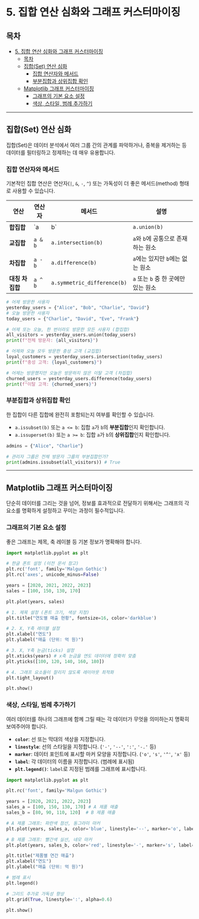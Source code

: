 # 5. 집합 연산 심화와 그래프 커스터마이징

## 목차
- [5. 집합 연산 심화와 그래프 커스터마이징](#5-집합-연산-심화와-그래프-커스터마이징)
  - [목차](#목차)
  - [집합(Set) 연산 심화](#집합set-연산-심화)
    - [집합 연산자와 메서드](#집합-연산자와-메서드)
    - [부분집합과 상위집합 확인](#부분집합과-상위집합-확인)
  - [Matplotlib 그래프 커스터마이징](#matplotlib-그래프-커스터마이징)
    - [그래프의 기본 요소 설정](#그래프의-기본-요소-설정)
    - [색상, 스타일, 범례 추가하기](#색상-스타일-범례-추가하기)

---

## 집합(Set) 연산 심화

집합(Set)은 데이터 분석에서 여러 그룹 간의 관계를 파악하거나, 중복을 제거하는 등 데이터를 필터링하고 정제하는 데 매우 유용합니다.

### 집합 연산자와 메서드

기본적인 집합 연산은 연산자(`|`, `&`, `-`, `^`) 또는 가독성이 더 좋은 메서드(method) 형태로 사용할 수 있습니다.

| 연산 | 연산자 | 메서드 | 설명 |
|---|---|---|---|
| **합집합** | `a | b` | `a.union(b)` | `a`와 `b`의 모든 원소를 포함 |
| **교집합** | `a & b` | `a.intersection(b)` | `a`와 `b`에 공통으로 존재하는 원소 |
| **차집합** | `a - b` | `a.difference(b)` | `a`에는 있지만 `b`에는 없는 원소 |
| **대칭 차집합** | `a ^ b` | `a.symmetric_difference(b)` | `a` 또는 `b` 중 한 곳에만 있는 원소 |

```python
# 어제 방문한 사용자
yesterday_users = {"Alice", "Bob", "Charlie", "David"}
# 오늘 방문한 사용자
today_users = {"Charlie", "David", "Eve", "Frank"}

# 어제 또는 오늘, 한 번이라도 방문한 모든 사용자 (합집합)
all_visitors = yesterday_users.union(today_users)
print(f"전체 방문자: {all_visitors}")

# 어제와 오늘 모두 방문한 충성 고객 (교집합)
loyal_customers = yesterday_users.intersection(today_users)
print(f"충성 고객: {loyal_customers}")

# 어제는 방문했지만 오늘은 방문하지 않은 이탈 고객 (차집합)
churned_users = yesterday_users.difference(today_users)
print(f"이탈 고객: {churned_users}")
```

### 부분집합과 상위집합 확인

한 집합이 다른 집합에 완전히 포함되는지 여부를 확인할 수 있습니다.

- `a.issubset(b)` 또는 `a <= b`: 집합 `a`가 `b`의 **부분집합**인지 확인합니다.
- `a.issuperset(b)` 또는 `a >= b`: 집합 `a`가 `b`의 **상위집합**인지 확인합니다.

```python
admins = {"Alice", "Charlie"}

# 관리자 그룹은 전체 방문자 그룹의 부분집합인가?
print(admins.issubset(all_visitors)) # True
```

---

## Matplotlib 그래프 커스터마이징

단순히 데이터를 그리는 것을 넘어, 정보를 효과적으로 전달하기 위해서는 그래프의 각 요소를 명확하게 설정하고 꾸미는 과정이 필수적입니다.

### 그래프의 기본 요소 설정

좋은 그래프는 제목, 축 레이블 등 기본 정보가 명확해야 합니다.

```python
import matplotlib.pyplot as plt

# 한글 폰트 설정 (이전 문서 참고)
plt.rc('font', family='Malgun Gothic')
plt.rc('axes', unicode_minus=False)

years = [2020, 2021, 2022, 2023]
sales = [100, 150, 130, 170]

plt.plot(years, sales)

# 1. 제목 설정 (폰트 크기, 색상 지정)
plt.title("연도별 매출 현황", fontsize=16, color='darkblue')

# 2. X, Y축 레이블 설정
plt.xlabel("연도")
plt.ylabel("매출 (단위: 억 원)")

# 3. X, Y축 눈금(ticks) 설정
plt.xticks(years) # x축 눈금을 연도 데이터에 정확히 맞춤
plt.yticks([100, 120, 140, 160, 180])

# 4. 그래프 요소들이 잘리지 않도록 레이아웃 최적화
plt.tight_layout()

plt.show()
```

### 색상, 스타일, 범례 추가하기

여러 데이터를 하나의 그래프에 함께 그릴 때는 각 데이터가 무엇을 의미하는지 명확히 보여주어야 합니다.

- **`color`**: 선 또는 막대의 색상을 지정합니다.
- **`linestyle`**: 선의 스타일을 지정합니다. (`'-'`, `'--'`, `':'`, `'-.'` 등)
- **`marker`**: 데이터 포인트에 표시할 마커 모양을 지정합니다. (`'o'`, `'s'`, `'^'`, `'x'` 등)
- **`label`**: 각 데이터의 이름을 지정합니다. (범례에 표시됨)
- **`plt.legend()`**: `label`로 지정된 범례를 그래프에 표시합니다.

```python
import matplotlib.pyplot as plt

plt.rc('font', family='Malgun Gothic')

years = [2020, 2021, 2022, 2023]
sales_a = [100, 150, 130, 170] # A 제품 매출
sales_b = [80, 90, 110, 120]  # B 제품 매출

# A 제품 그래프: 파란색 점선, 동그라미 마커
plt.plot(years, sales_a, color='blue', linestyle='--', marker='o', label='A 제품')

# B 제품 그래프: 빨간색 실선, 네모 마커
plt.plot(years, sales_b, color='red', linestyle='-', marker='s', label='B 제품')

plt.title("제품별 연간 매출")
plt.xlabel("연도")
plt.ylabel("매출 (단위: 억 원)")

# 범례 표시
plt.legend()

# 그리드 추가로 가독성 향상
plt.grid(True, linestyle=':', alpha=0.6)

plt.show()
```